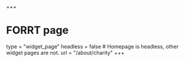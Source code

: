 +++
# FORRT page
type = "widget_page"
headless = false  # Homepage is headless, other widget pages are not.
url = "/about/charity"
+++
